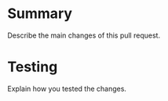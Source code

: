 # Summary
Describe the main changes of this pull request.

# Testing
Explain how you tested the changes.
